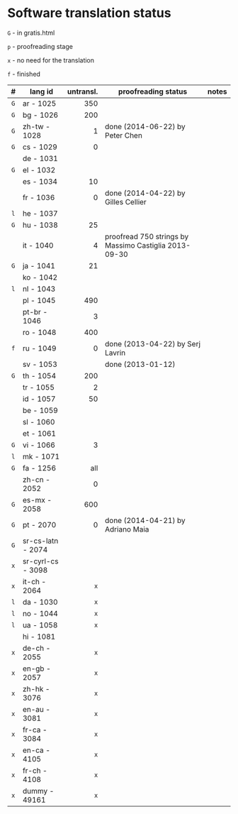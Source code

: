 

Software translation status
===========================

`G` - in gratis.html

`p` - proofreading stage

`x` - no need for the translation

`f` - finished

| #   | lang id           | untransl. | proofreading status                                   | notes |
| :-: | ----------------- | --------: | ----------------------------------------------------- | ----- |
| `G` | ar - 1025         | 350       |                                                       |       |
| `G` | bg - 1026         | 200       |                                                       |       |
| `G` | zh-tw - 1028      | 1         | done (2014-06-22) by Peter Chen                       |       |
| `G` | cs - 1029         | 0         |                                                       |       |
|     | de - 1031         |           |                                                       |       |
| `G` | el - 1032         |           |                                                       |       |
|     | es - 1034         | 10        |                                                       |       |
|     | fr - 1036         | 0         | done (2014-04-22) by Gilles Cellier                   |       |
| `l` | he - 1037         |           |                                                       |       |
| `G` | hu - 1038         | 25        |                                                       |       |
|     | it - 1040         | 4         | proofread 750 strings by Massimo Castiglia 2013-09-30 |       |
| `G` | ja - 1041         | 21        |                                                       |       |
|     | ko - 1042         |           |                                                       |       |
| `l` | nl - 1043         |           |                                                       |       |
|     | pl - 1045         | 490       |                                                       |       |
|     | pt-br - 1046      | 3         |                                                       |       |
|     | ro - 1048         | 400       |                                                       |       |
| `f` | ru - 1049         | 0         | done (2013-04-22) by Serj Lavrin                      |       |
|     | sv - 1053         |           | done (2013-01-12)                                     |       |
| `G` | th - 1054         | 200       |                                                       |       |
|     | tr - 1055         | 2         |                                                       |       |
|     | id - 1057         | 50        |                                                       |       |
|     | be - 1059         |           |                                                       |       |
|     | sl - 1060         |           |                                                       |       |
|     | et - 1061         |           |                                                       |       |
| `G` | vi - 1066         | 3         |                                                       |       |
| `l` | mk - 1071         |           |                                                       |       |
| `G` | fa - 1256         | all       |                                                       |       |
|     | zh-cn - 2052      | 0         |                                                       |       |
| `G` | es-mx - 2058      | 600       |                                                       |       |
| `G` | pt - 2070         | 0         | done (2014-04-21) by Adriano Maia                     |       |
| `G` | sr-cs-latn - 2074 |           |                                                       |       |
| `x` | sr-cyrl-cs - 3098 |           |                                                       |       |
| `x` | it-ch - 2064      | `x`       |                                                       |       |
| `l` | da - 1030         | `x`       |                                                       |       |
| `l` | no - 1044         | `x`       |                                                       |       |
| `l` | ua - 1058         | `x`       |                                                       |       |
|     | hi - 1081         |           |                                                       |       |
| `x` | de-ch - 2055      | `x`       |                                                       |       |
| `x` | en-gb - 2057      | `x`       |                                                       |       |
| `x` | zh-hk - 3076      | `x`       |                                                       |       |
| `x` | en-au - 3081      | `x`       |                                                       |       |
| `x` | fr-ca - 3084      | `x`       |                                                       |       |
| `x` | en-ca - 4105      | `x`       |                                                       |       |
| `x` | fr-ch - 4108      | `x`       |                                                       |       |
| `x` | dummy - 49161     | `x`       |                                                       |       |
